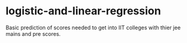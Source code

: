 # logistic-and-linear-regression
Basic prediction of scores needed to get into IIT colleges with thier jee mains and pre scores.
